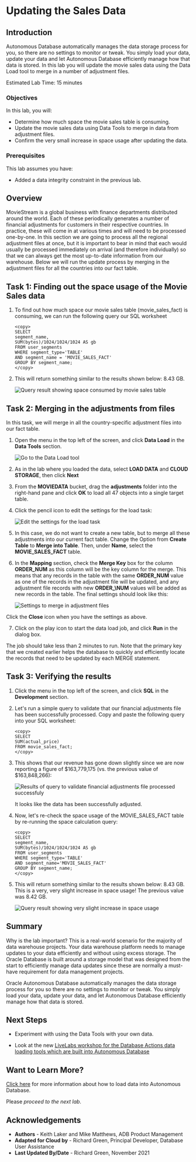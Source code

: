 ﻿
# Updating the Sales Data

## Introduction

Autonomous Database automatically manages the data storage process for you, so there are no settings to monitor or tweak. You simply load your data, update your data and let Autonomous Database efficiently manage how that data is stored. In this lab you will update the movie sales data using the Data Load tool to merge in a number of adjustment files.

Estimated Lab Time: 15 minutes

### Objectives

In this lab, you will:

*   Determine how much space the movie sales table is consuming.
*   Update the movie sales data using Data Tools to merge in data from adjustment files.
*   Confirm the very small increase in space usage after updating the data.

### Prerequisites

This lab assumes you have:

- Added a data integrity constraint in the previous lab.

## Overview 
MovieStream is a global business with finance departments distributed around the world. Each of these periodically generates a number of financial adjustments for customers in their respective countries. In practice, these will come in at various times and will need to be processed one-by-one. In this section we are going to process all the regional adjustment files at once, but it is important to bear in mind that each would usually be processed immediately on arrival (and therefore individually) so that we can always get the most up-to-date information from our warehouse. Below we will run the update process by merging in the adjustment files for all the countries into our fact table.


## Task 1: Finding out the space usage of the Movie Sales data

1. To find out how much space our movie sales table (movie\_sales\_fact) is consuming, we can run the following query our SQL worksheet

    ```
    <copy>
    SELECT
    segment_name,
    SUM(bytes)/1024/1024/1024 AS gb
    FROM user_segments
    WHERE segment_type='TABLE'
    AND segment_name = 'MOVIE_SALES_FACT'
    GROUP BY segment_name;
    </copy>
    ```

2. This will return something similar to the results shown below: 8.43 GB.

    ![Query result showing space consumed by movie sales table](images/initialsize.png)


## Task 2: Merging in the adjustments from files

In this task, we will merge in all the country-specific adjustment files into our fact table.

1. Open the menu in the top left of the screen, and click **Data Load** in the **Data Tools** section.

    ![Go to the Data Load tool](images/menudataload.png)

2. As in the lab where you loaded the data, select **LOAD DATA** and **CLOUD STORAGE**, then click **Next**

3. From the **MOVIEDATA** bucket, drag the **adjustments** folder into the right-hand pane and click **OK** to load all 47 objects into a single target table.

4. Click the pencil icon to edit the settings for the load task:

    ![Edit the settings for the load task](images/editmerge.png)

5. In this case, we do not want to create a new table, but to merge all these adjustments into our current fact table. Change the Option from **Create Table** to **Merge into Table**. Then, under **Name**, select the **MOVIE\_SALES\_FACT** table.

6. In the **Mapping** section, check the **Merge Key** box for the column **ORDER\_NUM** as this column will be the key column for the merge. This means that any records in the table with the same **ORDER\_NUM** value as one of the records in the adjustment file will be updated, and any adjustment file records with new **ORDER_\NUM** values will be added as new records in the table. The final settings should look like this:

    ![Settings to merge in adjustment files](images/mergeconfig.png)

Click the **Close** icon when you have the settings as above.

7. Click on the play icon to start the data load job, and click **Run** in the dialog box.

The job should take less than 2 minutes to run. Note that the primary key that we created earlier helps the database to quickly and efficiently locate the records that need to be updated by each MERGE statement.

## Task 3: Verifying the results

1. Click the menu in the top left of the screen, and click **SQL** in the **Development** section.

2. Let's run a simple query to validate that our financial adjustments file has been successfully processed. Copy and paste the following query into your SQL worksheet:

    ```
    <copy>
	SELECT
    SUM(actual_price)
    FROM movie_sales_fact;
	</copy>
    ```

4. This shows that our revenue has gone down slightly since we are now reporting a figure of $163,779,175 (vs. the previous value of $163,848,266):

    ![Results of query to validate financial adjustments file processed successfuly](images/queryaftermerge.png)

	It looks like the data has been successfully adjusted.

5. Now, let's re-check the space usage of the MOVIE\_SALES\_FACT table by re-running the space calculation query:

    ```
    <copy>
	SELECT
    segment_name,
    SUM(bytes)/1024/1024/1024 AS gb
    FROM user_segments
    WHERE segment_type='TABLE'
    AND segment_name='MOVIE_SALES_FACT'
    GROUP BY segment_name;
	</copy>
    ```

6. This will return something similar to the results shown below: 8.43 GB. This is a very, very slight increase in space usage! The previous value was 8.42 GB.

    ![Query result showing very slight increase in space usage](images/sizeaftermerge.png)


## Summary

Why is the lab important? This is a real-world scenario for the majority of data warehouse projects. Your data warehouse platform needs to manage updates to your data efficiently and without using excess storage. The Oracle Database is built around a storage model that was designed from the start to efficiently manage data updates since these are normally a must-have requirement for data management projects.

Oracle Autonomous Database automatically manages the data storage process for you so there are no settings to monitor or tweak. You simply load your data, update your data, and let Autonomous Database efficiently manage how that data is stored.

## Next Steps

- Experiment with using the Data Tools with your own data.

- Look at the new [LiveLabs workshop for the Database Actions data loading tools which are built into Autonomous Database](https://apexapps.oracle.com/pls/apex/dbpm/r/livelabs/view-workshop?wid=789)

## Want to Learn More?

[Click here](https://docs.oracle.com/en/cloud/paas/autonomous-database/adbsa/load-data.html#GUID-1351807C-E3F7-4C6D-AF83-2AEEADE2F83E) for more information about how to load data into Autonomous Database. 

Please *proceed to the next lab*.

## **Acknowledgements**

* **Authors** - Keith Laker and Mike Matthews, ADB Product Management
* **Adapted for Cloud by** - Richard Green, Principal Developer, Database User Assistance
* **Last Updated By/Date** - Richard Green, November 2021
